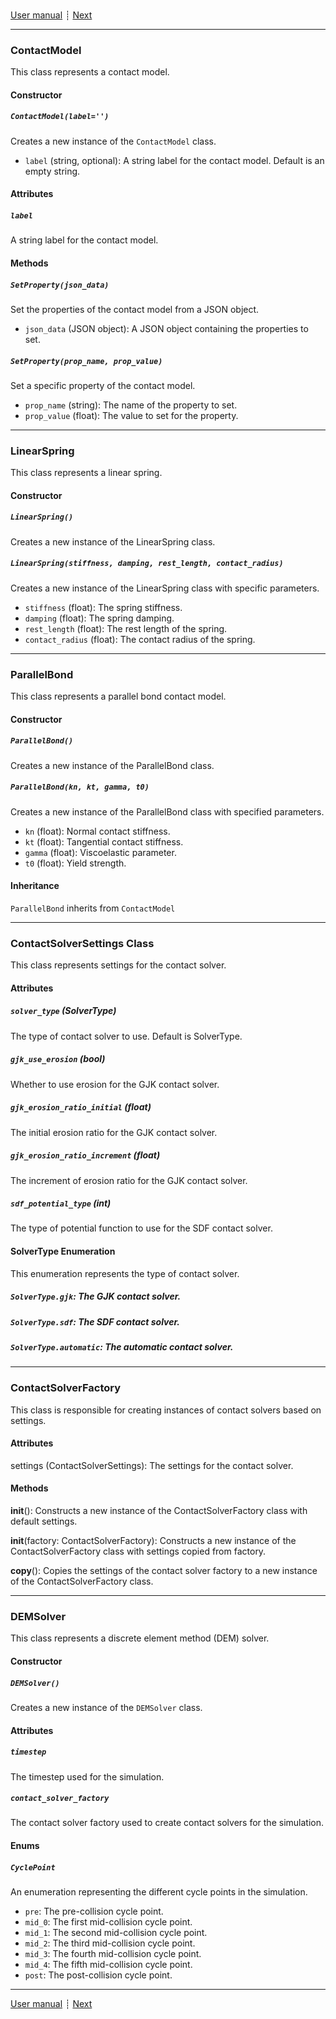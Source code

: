 ###

[User manual](user_manual.md)
┊ [Next](ref_domain.md)

-------

### ContactModel

This class represents a contact model.

#### Constructor

##### `ContactModel(label='')`

Creates a new instance of the `ContactModel` class.

- `label` (string, optional): A string label for the contact model. Default is an empty string.

#### Attributes

##### `label`

A string label for the contact model.

#### Methods

##### `SetProperty(json_data)`

Set the properties of the contact model from a JSON object.

- `json_data` (JSON object): A JSON object containing the properties to set.

##### `SetProperty(prop_name, prop_value)`

Set a specific property of the contact model.

- `prop_name` (string): The name of the property to set.
- `prop_value` (float): The value to set for the property.

------

### LinearSpring

This class represents a linear spring.

#### Constructor

##### `LinearSpring()`

Creates a new instance of the LinearSpring class.

##### `LinearSpring(stiffness, damping, rest_length, contact_radius)`

Creates a new instance of the LinearSpring class with specific parameters.

- `stiffness` (float): The spring stiffness.
- `damping` (float): The spring damping.
- `rest_length` (float): The rest length of the spring.
- `contact_radius` (float): The contact radius of the spring.

-----

### ParallelBond

This class represents a parallel bond contact model.

#### Constructor

##### `ParallelBond()`

Creates a new instance of the ParallelBond class.

##### `ParallelBond(kn, kt, gamma, t0)`

Creates a new instance of the ParallelBond class with specified parameters.

- `kn` (float): Normal contact stiffness.
- `kt` (float): Tangential contact stiffness.
- `gamma` (float): Viscoelastic parameter.
- `t0` (float): Yield strength.

#### Inheritance

`ParallelBond` inherits from `ContactModel`

-----

### ContactSolverSettings Class

This class represents settings for the contact solver.

#### Attributes

##### `solver_type` (SolverType)

The type of contact solver to use. Default is SolverType.

##### `gjk_use_erosion` (bool)

Whether to use erosion for the GJK contact solver. 

##### `gjk_erosion_ratio_initial` (float)

The initial erosion ratio for the GJK contact solver.

##### `gjk_erosion_ratio_increment` (float)

The increment of erosion ratio for the GJK contact solver.

##### `sdf_potential_type` (int)

The type of potential function to use for the SDF contact solver.

#### SolverType Enumeration

This enumeration represents the type of contact solver.

##### `SolverType.gjk`: The GJK contact solver.

##### `SolverType.sdf`: The SDF contact solver.

##### `SolverType.automatic`: The automatic contact solver.

-----

### ContactSolverFactory

This class is responsible for creating instances of contact solvers based on settings.

#### Attributes

settings (ContactSolverSettings): The settings for the contact solver.

#### Methods

__init__(): Constructs a new instance of the ContactSolverFactory class with default settings.

__init__(factory: ContactSolverFactory): Constructs a new instance of the ContactSolverFactory class with settings copied from factory.

__copy__(): Copies the settings of the contact solver factory to a new instance of the ContactSolverFactory class.


-----

### DEMSolver

This class represents a discrete element method (DEM) solver.

#### Constructor

##### `DEMSolver()`

Creates a new instance of the `DEMSolver` class.

#### Attributes

##### `timestep`

The timestep used for the simulation.

##### `contact_solver_factory`

The contact solver factory used to create contact solvers for the simulation.

#### Enums

##### `CyclePoint`

An enumeration representing the different cycle points in the simulation.

- `pre`: The pre-collision cycle point.
- `mid_0`: The first mid-collision cycle point.
- `mid_1`: The second mid-collision cycle point.
- `mid_2`: The third mid-collision cycle point.
- `mid_3`: The fourth mid-collision cycle point.
- `mid_4`: The fifth mid-collision cycle point.
- `post`: The post-collision cycle point.

-----
[User manual](user_manual.md)
┊ [Next](ref_domain.md)